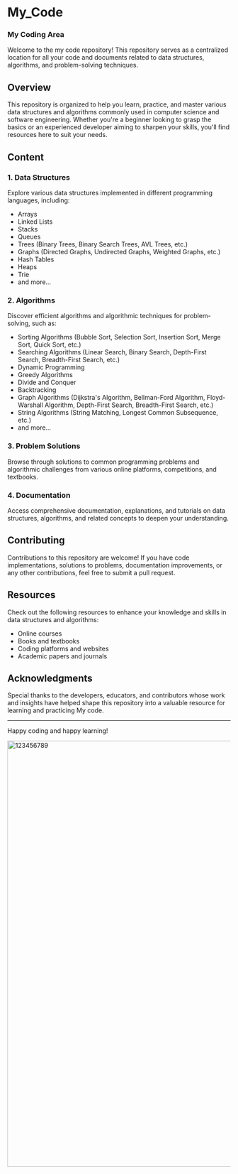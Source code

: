 # My_Code
### My Coding Area

Welcome to the my code repository! This repository serves as a centralized location for all your code and documents related to data structures, algorithms, and problem-solving techniques.

## Overview

This repository is organized to help you learn, practice, and master various data structures and algorithms commonly used in computer science and software engineering. Whether you're a beginner looking to grasp the basics or an experienced developer aiming to sharpen your skills, you'll find resources here to suit your needs.

## Content

### 1. Data Structures

Explore various data structures implemented in different programming languages, including:

- Arrays
- Linked Lists
- Stacks
- Queues
- Trees (Binary Trees, Binary Search Trees, AVL Trees, etc.)
- Graphs (Directed Graphs, Undirected Graphs, Weighted Graphs, etc.)
- Hash Tables
- Heaps
- Trie
- and more...

### 2. Algorithms

Discover efficient algorithms and algorithmic techniques for problem-solving, such as:

- Sorting Algorithms (Bubble Sort, Selection Sort, Insertion Sort, Merge Sort, Quick Sort, etc.)
- Searching Algorithms (Linear Search, Binary Search, Depth-First Search, Breadth-First Search, etc.)
- Dynamic Programming
- Greedy Algorithms
- Divide and Conquer
- Backtracking
- Graph Algorithms (Dijkstra's Algorithm, Bellman-Ford Algorithm, Floyd-Warshall Algorithm, Depth-First Search, Breadth-First Search, etc.)
- String Algorithms (String Matching, Longest Common Subsequence, etc.)
- and more...

### 3. Problem Solutions

Browse through solutions to common programming problems and algorithmic challenges from various online platforms, competitions, and textbooks.

### 4. Documentation

Access comprehensive documentation, explanations, and tutorials on data structures, algorithms, and related concepts to deepen your understanding.

## Contributing

Contributions to this repository are welcome! If you have code implementations, solutions to problems, documentation improvements, or any other contributions, feel free to submit a pull request.

## Resources

Check out the following resources to enhance your knowledge and skills in data structures and algorithms:

- Online courses
- Books and textbooks
- Coding platforms and websites
- Academic papers and journals

## Acknowledgments

Special thanks to the developers, educators, and contributors whose work and insights have helped shape this repository into a valuable resource for learning and practicing My code.

---

Happy coding and happy learning!


<img width="960" alt="123456789" src="https://github.com/RDrahul123/My_Code/assets/44129972/af63eb31-9fd9-4102-b61b-281fbf428a42">
